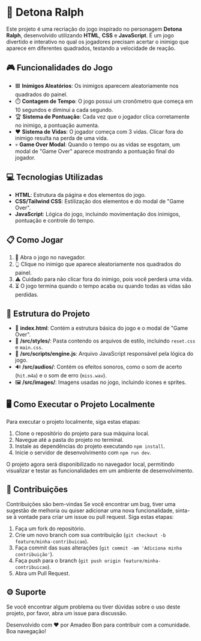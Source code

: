 # 🚀 Detona Ralph

Este projeto é uma recriação do jogo inspirado no personagem **Detona Ralph**, desenvolvido utilizando **HTML**, **CSS** e **JavaScript**. É um jogo divertido e interativo no qual os jogadores precisam acertar o inimigo que aparece em diferentes quadrados, testando a velocidade de reação.

## 🎮 Funcionalidades do Jogo

- 🟦 **Inimigos Aleatórios**: Os inimigos aparecem aleatoriamente nos quadrados do painel.
- ⏱️ **Contagem de Tempo**: O jogo possui um cronômetro que começa em 10 segundos e diminui a cada segundo.
- 🏆 **Sistema de Pontuação**: Cada vez que o jogador clica corretamente no inimigo, a pontuação aumenta.
- ❤️ **Sistema de Vidas**: O jogador começa com 3 vidas. Clicar fora do inimigo resulta na perda de uma vida.
- 💀 **Game Over Modal**: Quando o tempo ou as vidas se esgotam, um modal de "Game Over" aparece mostrando a pontuação final do jogador.

## 💻 Tecnologias Utilizadas

- **HTML**: Estrutura da página e dos elementos do jogo.
- **CSS/Tailwind CSS**: Estilização dos elementos e do modal de "Game Over".
- **JavaScript**: Lógica do jogo, incluindo movimentação dos inimigos, pontuação e controle do tempo.

## 📋 Como Jogar

1. 🔗 Abra o jogo no navegador.
2. 👆 Clique no inimigo que aparece aleatoriamente nos quadrados do painel.
3. ⚠️ Cuidado para não clicar fora do inimigo, pois você perderá uma vida.
4. ⏳ O jogo termina quando o tempo acaba ou quando todas as vidas são perdidas.

## 📂 Estrutura do Projeto

- 📄 **index.html**: Contém a estrutura básica do jogo e o modal de "Game Over".
- 📁 **/src/styles/**: Pasta contendo os arquivos de estilo, incluindo `reset.css` e `main.css`.
- 📜 **/src/scripts/engine.js**: Arquivo JavaScript responsável pela lógica do jogo.
- 🔊 **/src/audios/**: Contém os efeitos sonoros, como o som de acerto (`hit.m4a`) e o som de erro (`miss.wav`).
- 🖼️ **/src/images/**: Imagens usadas no jogo, incluindo ícones e sprites.

## 🖥️ Como Executar o Projeto Localmente 

Para executar o projeto localmente, siga estas etapas:

1. Clone o repositório do projeto para sua máquina local.
2. Navegue até a pasta do projeto no terminal.
3. Instale as dependências do projeto executando `npm install`.
4. Inicie o servidor de desenvolvimento com `npm run dev`.

O projeto agora será disponibilizado no navegador local, permitindo visualizar e testar as funcionalidades em um ambiente de desenvolvimento.

## 🤝 Contribuições

Contribuições são bem-vindas Se você encontrar um bug, tiver uma sugestão de melhoria ou quiser adicionar uma nova funcionalidade, sinta-se à vontade para criar um issue ou pull request. Siga estas etapas:

1. Faça um fork do repositório.
2. Crie um novo branch com sua contribuição (`git checkout -b feature/minha-contribuicao`).
3. Faça commit das suas alterações (`git commit -am 'Adiciona minha contribuição'`).
4. Faça push para o branch (`git push origin feature/minha-contribuicao`).
5. Abra um Pull Request.

## ⚙ Suporte 

Se você encontrar algum problema ou tiver dúvidas sobre o uso deste projeto, por favor, abra um issue para discussão.

Desenvolvido com ❤️ por Amadeo Bon para contribuir com a comunidade. Boa navegação!
